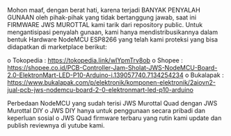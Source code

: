 Mohon maaf, dengan berat hati, karena terjadi BANYAK PENYALAH GUNAAN oleh pihak-pihak yang tidak bertanggung jawab, saat ini FIRMWARE JWS MUROTTAL kami tarik dari repository public. Untuk mengantisipasi penyalah gunaan, kami hanya mendistribusikannya dalam bentuk Hardware NodeMCU ESP8266 yang telah kami proteksi yang bisa didapatkan di marketplace berikut:

o Tokopedia : https://tokopedia.link/wIYpmTrv8ob
o Shopee : https://shopee.co.id/PCB-Controller-Jam-Sholat-JWS-NodeMCU-Board-2.0-ElektronMart-LED-P10-Arduino-i.139057740.7134254234
o Bukalapak : https://www.bukalapak.com/p/elektronik/komponen-elektronik/2aiovn2-jual-pcb-jws-nodemcu-board-2-0-elektronmart-led-p10-arduino

Perbedaan NodeMCU yang sudah terisi JWS Murottal Quad dengan JWS Murottal DIY
o JWS DIY hanya untuk penggunaan secara pribadi dan keperluan sosial
o JWS Quad firmware terbaru yang rutin kami update dan publish reviewnya di yutube kami.
